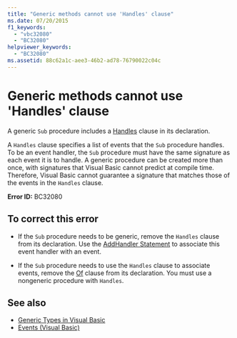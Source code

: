 ```yaml
---
title: "Generic methods cannot use 'Handles' clause"
ms.date: 07/20/2015
f1_keywords: 
  - "vbc32080"
  - "BC32080"
helpviewer_keywords: 
  - "BC32080"
ms.assetid: 88c62a1c-aee3-46b2-ad78-76790022c04c
---
```

# Generic methods cannot use 'Handles' clause
A generic `Sub` procedure includes a [Handles](../../visual-basic/language-reference/statements/handles-clause.md) clause in its declaration.  
  
 A `Handles` clause specifies a list of events that the `Sub` procedure handles. To be an event handler, the `Sub` procedure must have the same signature as each event it is to handle. A generic procedure can be created more than once, with signatures that Visual Basic cannot predict at compile time. Therefore, Visual Basic cannot guarantee a signature that matches those of the events in the `Handles` clause.  
  
 **Error ID:** BC32080  
  
## To correct this error  
  
-   If the `Sub` procedure needs to be generic, remove the `Handles` clause from its declaration. Use the [AddHandler Statement](../../visual-basic/language-reference/statements/addhandler-statement.md) to associate this event handler with an event.  
  
-   If the `Sub` procedure needs to use the `Handles` clause to associate events, remove the [Of](../../visual-basic/language-reference/statements/of-clause.md) clause from its declaration. You must use a nongeneric procedure with `Handles`.  
  
## See also
- [Generic Types in Visual Basic](../../visual-basic/programming-guide/language-features/data-types/generic-types.md)
- [Events (Visual Basic)](~/docs/visual-basic/programming-guide/language-features/events/index.md)
